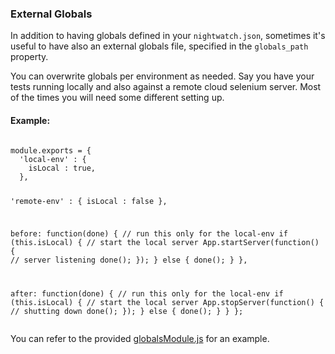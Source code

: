 ### External Globals

In addition to having globals defined in your `nightwatch.json`, sometimes it's useful to have also an external globals file, specified in the `globals_path` property.

You can overwrite globals per environment as needed. Say you have your tests running locally and also against a remote cloud selenium server. Most of the times you will need some different setting up.

#### Example:
<div class="sample-test">
<pre><code class="language-javascript">
module.exports = {
  'local-env' : {
    isLocal : true,
  },

  'remote-env' : {
    isLocal : false
  },

  before: function(done) {
    // run this only for the local-env
    if (this.isLocal) {
      // start the local server
      App.startServer(function() {
        // server listening
        done();
      });
    } else {
      done();
    }
  },

  after: function(done) {
    // run this only for the local-env
    if (this.isLocal) {
      // start the local server
      App.stopServer(function() {
        // shutting down
        done();
      });
    } else {
      done();
    }
  }
};</code></pre>
</div>

You can refer to the provided [globalsModule.js](https://github.com/beatfactor/nightwatch/blob/master/examples/globalsModule.js) for an example.
